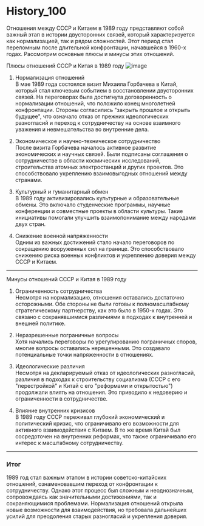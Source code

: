 # History_100
Отношения между СССР и Китаем в 1989 году представляют собой важный этап в истории двусторонних связей, который характеризуется как нормализацией, так и рядом сложностей. Этот период стал переломным после длительной конфронтации, начавшейся в 1960-х годах. Рассмотрим основные плюсы и минусы этих отношений.



Плюсы отношений СССР и Китая в 1989 году
![image](https://github.com/user-attachments/assets/623bbfb5-412e-477b-a134-bfcd8467381e)


1. Нормализация отношений  
   В мае 1989 года состоялся визит Михаила Горбачева в Китай, который стал ключевым событием в восстановлении двусторонних связей. На переговорах была достигнута договоренность о нормализации отношений, что положило конец многолетней конфронтации. Стороны согласились "закрыть прошлое и открыть будущее", что означало отказ от прежних идеологических разногласий и переход к сотрудничеству на основе взаимного уважения и невмешательства во внутренние дела.

2. Экономическое и научно-техническое сотрудничество  
   После визита Горбачева началось активное развитие экономических и научных связей. Были подписаны соглашения о сотрудничестве в области космических исследований, строительства атомных электростанций и других проектов. Это способствовало укреплению взаимовыгодных отношений между странами.

3. Культурный и гуманитарный обмен  
   В 1989 году активизировались культурные и образовательные обмены. Это включало студенческие программы, научные конференции и совместные проекты в области культуры. Такие инициативы помогали улучшить взаимопонимание между народами двух стран.

4. Снижение военной напряженности  
   Одним из важных достижений стало начало переговоров по сокращению вооруженных сил на границе. Это способствовало снижению риска военных конфликтов и укреплению доверия между СССР и Китаем.

---

Минусы отношений СССР и Китая в 1989 году

1. Ограниченность сотрудничества  
   Несмотря на нормализацию, отношения оставались достаточно осторожными. Обе стороны не были готовы к полномасштабному стратегическому партнерству, как это было в 1950-х годах. Это связано с сохранявшимися различиями в подходах к внутренней и внешней политике.

2. Неразрешенные пограничные вопросы  
   Хотя начались переговоры по урегулированию пограничных споров, многие вопросы оставались нерешенными. Это создавало потенциальные точки напряженности в отношениях.

3. Идеологические различия  
   Несмотря на декларируемый отказ от идеологических разногласий, различия в подходах к строительству социализма (СССР с его "перестройкой" и Китай с его "реформами и открытостью") продолжали влиять на отношения. Это приводило к недоверию и ограниченности в сотрудничестве.

4. Влияние внутренних кризисов  
   В 1989 году СССР переживал глубокий экономический и политический кризис, что ограничивало его возможности для активного взаимодействия с Китаем. В то же время Китай был сосредоточен на внутренних реформах, что также ограничивало его интерес к масштабному сотрудничеству.

---

### Итог  
1989 год стал важным этапом в истории советско-китайских отношений, ознаменовавшим переход от конфронтации к сотрудничеству. Однако этот процесс был сложным и неоднозначным, сопровождаясь как значительными достижениями, так и сохраняющимися проблемами. Нормализация отношений открыла новые возможности для взаимодействия, но требовала дальнейших усилий для преодоления старых разногласий и укрепления доверия.
